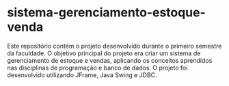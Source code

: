 # sistema-gerenciamento-estoque-venda
Este repositório contém o projeto desenvolvido durante o primeiro semestre da faculdade. O objetivo principal do projeto era criar um sistema de gerenciamento de estoque e vendas, aplicando os conceitos aprendidos nas disciplinas de programação e banco de dados. O projeto foi desenvolvido utilizando JFrame, Java Swing e JDBC.
